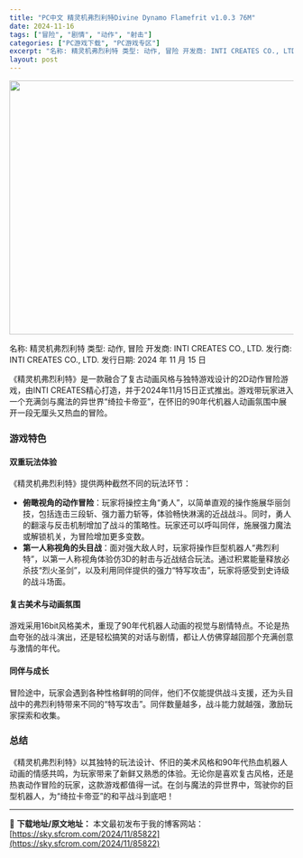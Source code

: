 ```yaml
---
title: "PC中文 精灵机弗烈利特Divine Dynamo Flamefrit v1.0.3 76M"
date: 2024-11-16
tags: ["冒险", "剧情", "动作", "射击"]
categories: ["PC游戏下载", "PC游戏专区"]
excerpt: "名称: 精灵机弗烈利特 类型: 动作, 冒险 开发商: INTI CREATES CO., LTD. 发行商: INTI CREATES CO., LTD. 发行日期: 2024 年 11 月 15 日 《精灵机弗烈利特》是一款融合了复古动画风格与独特游戏设计的2D动作冒险游戏，由INTI CREA&hellip;"
layout: post
---
```


<img class="aligncenter size-full wp-image-85823" src="https://sky.sfcrom.com/wp-content/uploads/2024/11/202411160204469.webp" alt="" width="800" height="450" />

名称: 精灵机弗烈利特
类型: 动作, 冒险
开发商: INTI CREATES CO., LTD.
发行商: INTI CREATES CO., LTD.
发行日期: 2024 年 11 月 15 日

《精灵机弗烈利特》是一款融合了复古动画风格与独特游戏设计的2D动作冒险游戏，由INTI CREATES精心打造，并于2024年11月15日正式推出。游戏带玩家进入一个充满剑与魔法的异世界“绮拉卡帝亚”，在怀旧的90年代机器人动画氛围中展开一段无厘头又热血的冒险。
<h3>游戏特色</h3>
<h4><strong>双重玩法体验</strong></h4>
《精灵机弗烈利特》提供两种截然不同的玩法环节：
<ul>
 	<li><strong>俯瞰视角的动作冒险</strong>：玩家将操控主角“勇人”，以简单直观的操作施展华丽剑技，包括连击三段斩、强力蓄力斩等，体验畅快淋漓的近战战斗。同时，勇人的翻滚与反击机制增加了战斗的策略性。玩家还可以呼叫同伴，施展强力魔法或解锁机关，为冒险增加更多变数。</li>
 	<li><strong>第一人称视角的头目战</strong>：面对强大敌人时，玩家将操作巨型机器人“弗烈利特”，以第一人称视角体验仿3D的射击与近战结合玩法。通过积累能量释放必杀技“烈火圣剑”，以及利用同伴提供的强力“特写攻击”，玩家将感受到史诗级的战斗场面。</li>
</ul>
<h4><strong>复古美术与动画氛围</strong></h4>
游戏采用16bit风格美术，重现了90年代机器人动画的视觉与剧情特点。不论是热血夸张的战斗演出，还是轻松搞笑的对话与剧情，都让人仿佛穿越回那个充满创意与激情的年代。
<h4><strong>同伴与成长</strong></h4>
冒险途中，玩家会遇到各种性格鲜明的同伴，他们不仅能提供战斗支援，还为头目战中的弗烈利特带来不同的“特写攻击”。同伴数量越多，战斗能力就越强，激励玩家探索和收集。
<h3>总结</h3>
《精灵机弗烈利特》以其独特的玩法设计、怀旧的美术风格和90年代热血机器人动画的情感共鸣，为玩家带来了新鲜又熟悉的体验。无论你是喜欢复古风格，还是热衷动作冒险的玩家，这款游戏都值得一试。在剑与魔法的异世界中，驾驶你的巨型机器人，为“绮拉卡帝亚”的和平战斗到底吧！

---
📖 **下载地址/原文地址：** 本文最初发布于我的博客网站：[https://sky.sfcrom.com/2024/11/85822](https://sky.sfcrom.com/2024/11/85822)
